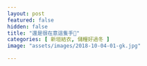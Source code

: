 ```yaml
---
layout: post
featured: false
hidden: false
title: "還是很在意這隻手🤚"
categories: [ 新垣結衣, 儲糧好過冬 ]
image: "assets/images/2018-10-04-01-gk.jpg"

---
```

